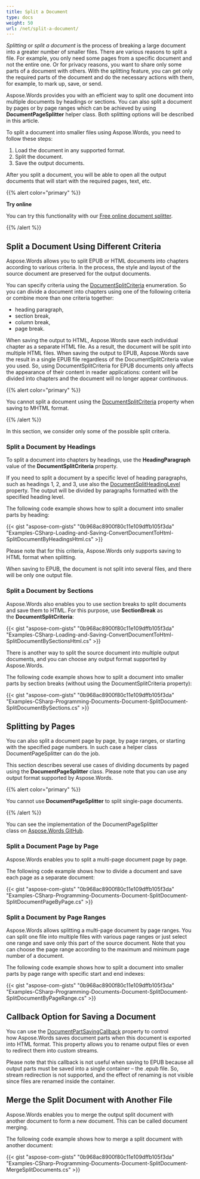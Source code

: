 ```yaml
---
title: Split a Document
type: docs
weight: 50
url: /net/split-a-document/
---
```


*Splitting* or *split a document* is the process of breaking a large document into a greater number of smaller files. There are various reasons to split a file. For example, you only need some pages from a specific document and not the entire one. Or for privacy reasons, you want to share only some parts of a document with others. With the splitting feature, you can get only the required parts of the document and do the necessary actions with them, for example, to mark up, save, or send.

Aspose.Words provides you with an efficient way to split one document into multiple documents by headings or sections. You can also split a document by pages or by page ranges which can be achieved by using **DocumentPageSplitter** helper class. Both splitting options will be described in this article.

To split a document into smaller files using Aspose.Words, you need to follow these steps:

1. Load the document in any supported format.
1. Split the document.
1. Save the output documents.

After you split a document, you will be able to open all the output documents that will start with the required pages, text, etc.

{{% alert color="primary" %}}

**Try online**

You can try this functionality with our [Free online document splitter](https://products.aspose.app/words/splitter).

{{% /alert %}}

## Split a Document Using Different Criteria

Aspose.Words allows you to split EPUB or HTML documents into chapters according to various criteria. In the process, the style and layout of the source document are preserved for the output documents.

You can specify criteria using the [DocumentSplitCriteria](https://apireference.aspose.com/words/net/aspose.words.saving/documentsplitcriteria) enumeration. So you can divide a document into chapters using one of the following criteria or combine more than one criteria together:

- heading paragraph,
- section break,
- column break,
- page break.

When saving the output to HTML, Aspose.Words save each individual chapter as a separate HTML file. As a result, the document will be split into multiple HTML files. When saving the output to EPUB, Aspose.Words save the result in a single EPUB file regardless of the DocumentSplitCriteria value you used. So, using DocumentSplitCriteria for EPUB documents only affects the appearance of their content in reader applications: content will be divided into chapters and the document will no longer appear continuous.

{{% alert color="primary" %}} 

You cannot split a document using the [DocumentSplitCriteria](https://apireference.aspose.com/words/net/aspose.words.saving/htmlsaveoptions/properties/documentsplitcriteria) property when saving to MHTML format.

{{% /alert %}} 

In this section, we consider only some of the possible split criteria.

### Split a Document by Headings

To split a document into chapters by headings, use the **HeadingParagraph** value of the **DocumentSplitCriteria** property.

If you need to split a document by a specific level of heading paragraphs, such as headings 1, 2, and 3, use also the [DocumentSplitHeadingLevel](https://apireference.aspose.com/words/net/aspose.words.saving/htmlsaveoptions/properties/documentsplitheadinglevel) property. The output will be divided by paragraphs formatted with the specified heading level.

The following code example shows how to split a document into smaller parts by heading:

{{< gist "aspose-com-gists" "0b968ac8900f80c11e109dffb105f3da" "Examples-CSharp-Loading-and-Saving-ConvertDocumentToHtml-SplitDocumentByHeadingsHtml.cs" >}}

Please note that for this criteria, Aspose.Words only supports saving to HTML format when splitting.

When saving to EPUB, the document is not split into several files, and there will be only one output file.

### Split a Document by Sections

Aspose.Words also enables you to use section breaks to split documents and save them to HTML. For this purpose, use **SectionBreak** as the **DocumentSplitCriteria**:

{{< gist "aspose-com-gists" "0b968ac8900f80c11e109dffb105f3da" "Examples-CSharp-Loading-and-Saving-ConvertDocumentToHtml-SplitDocumentBySectionsHtml.cs" >}}

There is another way to split the source document into multiple output documents, and you can choose any output format supported by Aspose.Words.

The following code example shows how to split a document into smaller parts by section breaks (without using the DocumentSplitCriteria property):

{{< gist "aspose-com-gists" "0b968ac8900f80c11e109dffb105f3da" "Examples-CSharp-Programming-Documents-Document-SplitDocument-SplitDocumentBySections.cs" >}}

## Splitting by Pages

You can also split a document page by page, by page ranges, or starting with the specified page numbers. In such case a helper class DocumentPageSplitter can do the job.

This section describes several use cases of dividing documents by paged using the **DocumentPageSplitter** class. Please note that you can use any output format supported by Aspose.Words.

{{% alert color="primary" %}} 

You cannot use **DocumentPageSplitter** to split single-page documents.

{{% /alert %}} 

You can see the implementation of the DocumentPageSplitter class on [Aspose.Words GitHub](https://github.com/aspose-words/Aspose.Words-for-.NET/blob/master/Examples/CSharp/Loading-and-Saving/PageSplitter.cs).

### Split a Document Page by Page

Aspose.Words enables you to split a multi-page document page by page.

The following code example shows how to divide a document and save each page as a separate document:

{{< gist "aspose-com-gists" "0b968ac8900f80c11e109dffb105f3da" "Examples-CSharp-Programming-Documents-Document-SplitDocument-SplitDocumentPageByPage.cs" >}}

### Split a Document by Page Ranges

Aspose.Words allows splitting a multi-page document by page ranges. You can split one file into multiple files with various page ranges or just select one range and save only this part of the source document. Note that you can choose the page range according to the maximum and minimum page number of a document.

The following code example shows how to split a document into smaller parts by page range with specific start and end indexes:

{{< gist "aspose-com-gists" "0b968ac8900f80c11e109dffb105f3da" "Examples-CSharp-Programming-Documents-Document-SplitDocument-SplitDocumentByPageRange.cs" >}}

## Callback Option for Saving a Document

You can use the [DocumentPartSavingCallback](https://apireference.aspose.com/net/words/aspose.words.saving/htmlsaveoptions/properties/documentpartsavingcallback) property to control how Aspose.Words saves document parts when this document is exported into HTML format. This property allows you to rename output files or even to redirect them into custom streams.

Please note that this callback is not useful when saving to EPUB because all output parts must be saved into a single container – the .epub file. So, stream redirection is not supported, and the effect of renaming is not visible since files are renamed inside the container.

## Merge the Split Document with Another File

Aspose.Words enables you to merge the output split document with another document to form a new document. This can be called document merging.

The following code example shows how to merge a split document with another document:

{{< gist "aspose-com-gists" "0b968ac8900f80c11e109dffb105f3da" "Examples-CSharp-Programming-Documents-Document-SplitDocument-MergeSplitDocuments.cs" >}}
